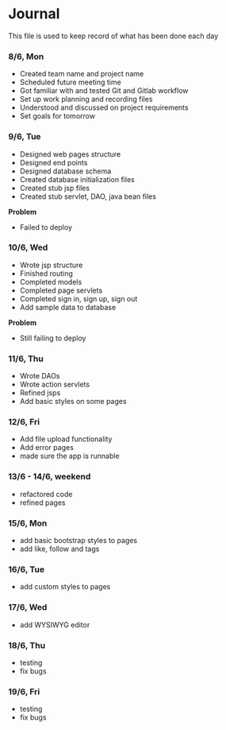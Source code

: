# Journal

This file is used to keep record of what has been done each day

### 8/6, Mon
- Created team name and project name
- Scheduled future meeting time
- Got familiar with and tested Git and Gitlab workflow
- Set up work planning and recording files
- Understood and discussed on project requirements
- Set goals for tomorrow

### 9/6, Tue
- Designed web pages structure
- Designed end points
- Designed database schema
- Created database initialization files
- Created stub jsp files
- Created stub servlet, DAO, java bean files

**Problem**
- Failed to deploy

### 10/6, Wed
- Wrote jsp structure
- Finished routing
- Completed models
- Completed page servlets
- Completed sign in, sign up, sign out
- Add sample data to database

**Problem**
- Still failing to deploy

### 11/6, Thu
- Wrote DAOs
- Wrote action servlets
- Refined jsps
- Add basic styles on some pages

### 12/6, Fri
- Add file upload functionality
- Add error pages
- made sure the app is runnable

### 13/6 - 14/6, weekend
- refactored code
- refined pages

### 15/6, Mon
- add basic bootstrap styles to pages
- add like, follow and tags

### 16/6, Tue
- add custom styles to pages

### 17/6, Wed
- add WYSIWYG editor

### 18/6, Thu
- testing
- fix bugs

### 19/6, Fri
- testing
- fix bugs